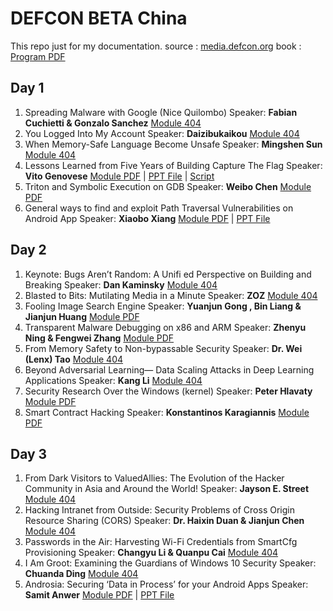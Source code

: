 # DEFCON BETA China
This repo just for my documentation. source : [media.defcon.org](https://media.defcon.org/DEF%20CON%20China%201/) book : [Program PDF](https://media.defcon.org/DEF%20CON%20China%201/DEF%20CON%20China%201%20program.pdf)

## Day 1
1. Spreading Malware with Google (Nice Quilombo) Speaker: **Fabian Cuchietti & Gonzalo Sanchez** [Module 404]()
2. You Logged Into My Account Speaker: **Daizibukaikou** [Module 404]()
3. When Memory-Safe Language Become Unsafe Speaker: **Mingshen Sun** [Module 404]()
4. Lessons Learned from Five Years of Building Capture The Flag Speaker: **Vito Genovese** [Module PDF](https://media.defcon.org/DEF%20CON%20China%201/DEF%20CON%20China%201%20presentations/DEFCON-China-B-Vito-Genovese-Five-years-of-DEFCON-CTF.pdf) | [PPT File](https://media.defcon.org/DEF%20CON%20China%201/DEF%20CON%20China%201%20presentations/DEFCON-China-B-Vito-Genovese-Five-years-of-DEFCON-CTF.pptx) | [Script](https://media.defcon.org/DEF%20CON%20China%201/DEF%20CON%20China%201%20presentations/DEFCON-China-B-Vito-Genovese-Five-years-of-DEFCON-CTF-Script.txt)
5. Triton and Symbolic Execution on GDB Speaker: **Weibo Chen** [Module PDF](https://media.defcon.org/DEF%20CON%20China%201/DEF%20CON%20China%201%20presentations/DEFCON-China-B-bananaappletw-Triton-and-Symbolic-Execution.pdf)
6. General ways to find and exploit Path Traversal Vulnerabilities on Android App Speaker: **Xiaobo Xiang** [Module PDF](https://media.defcon.org/DEF%20CON%20China%201/DEF%20CON%20China%201%20presentations/DEFCON-China-B-Xiang-General-ways-to-find-and-exploit-path-traversal-vulnerabilities-on-Android.pdf) | [PPT File](https://media.defcon.org/DEF%20CON%20China%201/DEF%20CON%20China%201%20presentations/DEFCON-China-Samit-Anwer-Androsia-Securing-Data-in-Process-for-Android.pptx)


## Day 2
1. Keynote: Bugs Aren’t Random: A Unifi ed Perspective on Building and Breaking Speaker: **Dan Kaminsky** [Module 404]()
2. Blasted to Bits: Mutilating Media in a Minute Speaker: **ZOZ** [Module 404]()
3. Fooling Image Search Engine Speaker: **Yuanjun Gong , Bin Liang & Jianjun Huang** [Module PDF](https://media.defcon.org/DEF%20CON%20China%201/DEF%20CON%20China%201%20presentations/DEFCON-China-B-Yuanjun-Gong-Bin-Liang-Jianjun-Huang-Fooling-Image-search-engine.pdf)
4. Transparent Malware Debugging on x86 and ARM Speaker: **Zhenyu Ning & Fengwei Zhang** [Module PDF](https://media.defcon.org/DEF%20CON%20China%201/DEF%20CON%20China%201%20presentations/DEFCON-China-B-Zhenyu-Ning-Fendwei-Zhang-Transparent-Malware-Debugging-x86-ARM.pdf)
5. From Memory Safety to Non-bypassable Security Speaker: **Dr. Wei (Lenx) Tao** [Module 404]()
6. Beyond Adversarial Learning— Data Scaling Attacks in Deep Learning Applications Speaker: **Kang Li** [Module 404]()
7. Security Research Over the Windows (kernel) Speaker: **Peter Hlavaty** [Module PDF](https://media.defcon.org/DEF%20CON%20China%201/DEF%20CON%20China%201%20presentations/DEFCON-China-B-zer0mem-Security-Research-Over-Windows.pdf)
8. Smart Contract Hacking Speaker: **Konstantinos Karagiannis** [Module PDF](https://media.defcon.org/DEF%20CON%20China%201/DEF%20CON%20China%201%20presentations/DEFCON-China-B-Konstantinos-Karagiannis-Smart-Contract-Hacking.pdf)


## Day 3
1. From Dark Visitors to ValuedAllies: The Evolution of the Hacker Community in Asia and Around the World! Speaker: **Jayson E. Street** [Module 404]()
2. Hacking Intranet from Outside: Security Problems of Cross Origin Resource Sharing (CORS) Speaker: **Dr. Haixin Duan & Jianjun Chen** [Module 404]()
3. Passwords in the Air: Harvesting Wi-Fi Credentials from SmartCfg Provisioning Speaker: **Changyu Li & Quanpu Cai** [Module 404]()
4. I Am Groot: Examining the Guardians of Windows 10 Security Speaker: **Chuanda Ding** [Module 404]()
5. Androsia: Securing ‘Data in Process’ for your Android Apps Speaker: **Samit Anwer** [Module PDF](https://media.defcon.org/DEF%20CON%20China%201/DEF%20CON%20China%201%20presentations/DEFCON-China-Samit-Anwer-Androsia-Securing-Data-in-Process-for-Android.pdf) | [PPT File](https://media.defcon.org/DEF%20CON%20China%201/DEF%20CON%20China%201%20presentations/DEFCON-China-Samit-Anwer-Androsia-Securing-Data-in-Process-for-Android.pptx)
